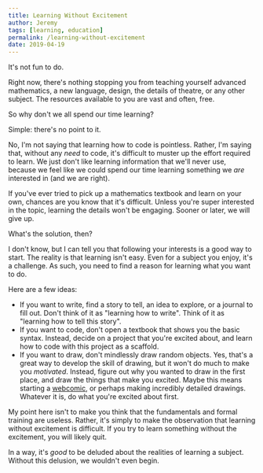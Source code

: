 ```yaml
---
title: Learning Without Excitement
author: Jeremy
tags: [learning, education]
permalink: /learning-without-excitement
date: 2019-04-19
---
```

It's not fun to do.

Right now, there's nothing stopping you from teaching yourself advanced mathematics, a new language, design, the details of theatre, or any other subject. The resources available to you are vast and often, free.

So why don't we all spend our time learning?

Simple: there's no point to it.

No, I'm not saying that learning how to code is pointless. Rather, I'm saying that, without any *need* to code, it's difficult to muster up the effort required to learn. We just don't like learning information that we'll never use, because we feel like we could spend our time learning something we *are* interested in (and we are right).

If you've ever tried to pick up a mathematics textbook and learn on your own, chances are you know that it's difficult. Unless you're super interested in the topic, learning the details won't be engaging. Sooner or later, we will give up.

What's the solution, then?

I don't know, but I can tell you that following your interests is a good way to start. The reality is that learning isn't easy. Even for a subject you enjoy, it's a challenge. As such, you need to find a reason for learning what you want to do.

Here are a few ideas:
- If you want to write, find a story to tell, an idea to explore, or a journal to fill out. Don't think of it as "learning how to write". Think of it as "learning how to tell this story".
- If you want to code, don't open a textbook that shows you the basic syntax. Instead, decide on a project that you're excited about, and learn how to code with this project as a scaffold.
- If you want to draw, don't mindlessly draw random objects. Yes, that's a great way to develop the skill of drawing, but it won't do much to make you *motivated*. Instead, figure out why you wanted to draw in the first place, and draw the things that make you excited. Maybe this means starting a [webcomic](https://jeremycote.me/handwaving), or perhaps making incredibly detailed drawings. Whatever it is, do what you're excited about first.

My point here isn't to make you think that the fundamentals and formal training are useless. Rather, it's simply to make the observation that learning without excitement is difficult. If you try to learn something without the excitement, you will likely quit.

In a way, it's *good* to be deluded about the realities of learning a subject. Without this delusion, we wouldn't even begin.
